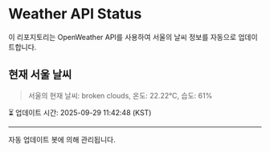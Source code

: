 
# Weather API Status

이 리포지토리는 OpenWeather API를 사용하여 서울의 날씨 정보를 자동으로 업데이트합니다.

## 현재 서울 날씨
> 서울의 현재 날씨: broken clouds, 온도: 22.22°C, 습도: 61%

⏳ 업데이트 시간: 2025-09-29 11:42:48 (KST)

---
자동 업데이트 봇에 의해 관리됩니다.
